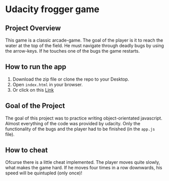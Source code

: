 # Udacity frogger game

## Project Overview

This game is a classic arcade-game. The goal of the player is it to reach the water at the top of the field. He must navigate through deadly bugs by using the arrow-keys. If he touches one of the bugs the game restarts. 

## How to run the app

1. Download the zip file or clone the repo to your Desktop.
2. Open `index.html` in your browser.
3. Or click on this [Link](https://markusmiksch.github.io/Udacity-Frogger-Game/)

## Goal of the Project

The goal of this project was to practice writing object-orientated javascript. Almost everything of the code was provided by udacity. Only the functionality of the bugs and the player had to be finished (in the `app.js` file).

## How to cheat

Ofcurse there is a little cheat implemented. The player moves quite slowly, what makes the game hard. If he moves four times in a row downwards, his speed will be quintupled (only once)! 